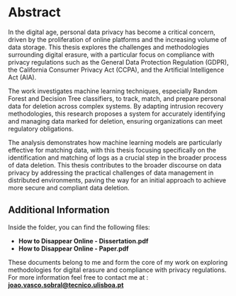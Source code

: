 # Abstract

In the digital age, personal data privacy has become a critical concern, driven by the proliferation of online platforms and the increasing volume of data storage. This thesis explores the challenges and methodologies surrounding digital erasure, with a particular focus on compliance with privacy regulations such as the General Data Protection Regulation (GDPR), the California Consumer Privacy Act (CCPA), and the Artificial Intelligence Act (AIA).

The work investigates machine learning techniques, especially Random Forest and Decision Tree classifiers, to track, match, and prepare personal data for deletion across complex systems. By adapting intrusion recovery methodologies, this research proposes a system for accurately identifying and managing data marked for deletion, ensuring organizations can meet regulatory obligations.

The analysis demonstrates how machine learning models are particularly effective for matching data, with this thesis focusing specifically on the identification and matching of logs as a crucial step in the broader process of data deletion. This thesis contributes to the broader discourse on data privacy by addressing the practical challenges of data management in distributed environments, paving the way for an initial approach to achieve more secure and compliant data deletion.

## Additional Information

Inside the folder, you can find the following files:

- **How to Disappear Online - Dissertation.pdf**  
- **How to Disappear Online - Paper.pdf**

These documents belong to me and form the core of my work on exploring methodologies for digital erasure and compliance with privacy regulations. For more information feel free to contact me at : **joao.vasco.sobral@tecnico.ulisboa.pt**
